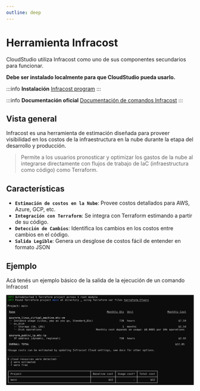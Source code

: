 ```yaml
---
outline: deep
---
```


# Herramienta Infracost

CloudStudio utiliza Infracost como uno de sus componentes secundarios para funcionar.

**Debe ser instalado localmente para que CloudStudio pueda usarlo.**

:::info **Instalación**
[Infracost program](https://www.infracost.io/docs)
:::

:::info **Documentación oficial**
[Documentación de comandos Infracost](https://www.infracost.io/docs/features/cli_commands)
:::

## Vista general

Infracost es una herramienta de estimación diseñada para proveer visibilidad en los costos de la infraestructura en la nube durante la etapa del desarrollo y producción.

> Permite a los usuarios pronosticar y optimizar los gastos de la nube al integrarse directamente con flujos de trabajo de IaC (infraestructura como código) como Terraform.

## Características

- **`Estimación de costos en la Nube`**: Provee costos detallados para AWS, Azure, GCP, etc.
- **`Integración con Terraform`**: Se integra con Terraform estimando a partir de su código.
- **`Detección de Cambios`**: Identifica los cambios en los costos entre cambios en el código.
- **`Salida Legible`**: Genera un desglose de costos fácil de entender en formato JSON

## Ejemplo

Acá tenés un ejemplo básico de la salida de la ejecución de un comando Infracost

![Infracost Iutput](../../assets/images/examples_tools/infracost_output.png)